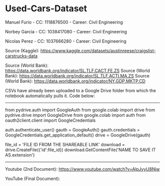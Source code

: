 # Used-Cars-Dataset

Manuel Furio - CC: 1118876500 - Career: Civil Engineering

Norbey Garcia - CC: 1038417080 - Career: Civil Engineering

Nicolas Perez - CC: 1037666280 - Career: Civil Engineering

Source (Kaggle): https://www.kaggle.com/datasets/austinreese/craigslist-carstrucks-data

Source (World Bank): https://data.worldbank.org/indicator/SL.TLF.CACT.FE.ZS
Source (World Bank): https://data.worldbank.org/indicator/SL.TLF.ACTI.MA.ZS
Source (World Bank): https://data.worldbank.org/indicator/NY.GDP.MKTP.CD

CSVs have already been uploaded to a Google Drive folder from which the notebook automatically pulls it. Code below:

--------------------------------------------------------------------------------

from pydrive.auth import GoogleAuth
from google.colab import drive
from pydrive.drive import GoogleDrive
from google.colab import auth
from oauth2client.client import GoogleCredentials

auth.authenticate_user()
gauth = GoogleAuth()
gauth.credentials = GoogleCredentials.get_application_default()
drive = GoogleDrive(gauth)

file_id = 'FILE ID FROM THE SHAREABLE LINK'
download = drive.CreateFile({'id':file_id})
download.GetContentFile('NAME TO SAVE IT AS.extension')

--------------------------------------------------------------------------------

Youtube (2nd Document): https://www.youtube.com/watch?v=AlpJvyU8Njw

YouTube (Final Document): 
